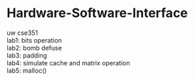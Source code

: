 # Hardware-Software-Interface
uw cse351  
lab1: bits operation  
lab2: bomb defuse  
lab3: padding  
lab4: simulate cache and matrix operation  
lab5: malloc()  
